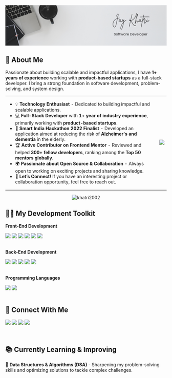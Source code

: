 <img src="./assets/images/banner.png" alt="banner" />

## 👋 About Me

Passionate about building scalable and impactful applications, I have **1+ years of experience** working with **product-based startups** as a full-stack developer. I bring a strong foundation in software development, problem-solving, and system design.

<table>
<tr>
<td>

- 💡 **Technology Enthusiast** - Dedicated to building impactful and scalable applications.
- 💻 **Full-Stack Developer** with **1+ year of industry experience**, primarily working with **product-based startups**.
- 🚀 **Smart India Hackathon 2022 Finalist** - Developed an application aimed at reducing the risk of **Alzheimer's and dementia** in the elderly.
- 🏆 **Active Contributor on Frontend Mentor** - Reviewed and helped **300+ fellow developers**, ranking among the **Top 50 mentors globally**.
- 🌍 **Passionate about Open Source & Collaboration** - Always open to working on exciting projects and sharing knowledge.
- 📩 **Let’s Connect!** If you have an interesting project or collaboration opportunity, feel free to reach out.

</td>
<td>
<picture>
    <img src="https://media.giphy.com/media/qgQUggAC3Pfv687qPC/giphy.gif?cid=790b7611u6f0l1rw1aiti7xg2w2gfzonmzjw4z150oc7l091&ep=v1_gifs_search&rid=giphy.gif&ct=g"/>
</picture>
</td>
</tr>
</table>

<p align="center">
<img src="https://komarev.com/ghpvc/?username=khatri2002&label=Profile%20views&color=0e75b6&style=flat" alt="khatri2002" />
</p>

## 👨‍💻 My Development Toolkit

**Front-End Development**

<div align="left">
<img src="https://img.shields.io/badge/HTML-E2E5E6?style=flat-square&logo=html5&logoColor=252526" height=30 />
<img src="https://img.shields.io/badge/CSS-E2E5E6?style=flat-square&logo=css&logoColor=252526" height=30 />
<img src="https://img.shields.io/badge/JavaScript-E2E5E6?style=flat-square&logo=javascript&logoColor=252526" height=30 />
<img src="https://img.shields.io/badge/React-E2E5E6?style=flat-square&logo=react&logoColor=252526" height=30 />
<img src="https://img.shields.io/badge/React_Native-E2E5E6?style=flat-square&logo=react&logoColor=252526" height=30 />
<img src="https://img.shields.io/badge/jQuery-E2E5E6?style=flat-square&logo=jquery&logoColor=252526" height=30 />
</div>

<br/>

**Back-End Development**

<div align="left">
<img src="https://img.shields.io/badge/Python-E2E5E6?style=flat-square&logo=python&logoColor=252526" height=30 />
<img src="https://img.shields.io/badge/Django-E2E5E6?style=flat-square&logo=django&logoColor=252526" height=30 />
<img src="https://img.shields.io/badge/Flask-E2E5E6?style=flat-square&logo=flask&logoColor=252526" height=30 />
<img src="https://img.shields.io/badge/MySQL-E2E5E6?style=flat-square&logo=mysql&logoColor=252526" height=30 />
<img src="https://img.shields.io/badge/MongoDB-E2E5E6?style=flat-square&logo=mongodb&logoColor=252526" height=30 />
</div>

<br/>

**Programming Languages**

<div align="left">
<img src="https://img.shields.io/badge/C-E2E5E6?style=flat-square&logo=c&logoColor=252526" height=30 />
<img src="https://img.shields.io/badge/C++-E2E5E6?style=flat-square&logo=c++&logoColor=252526" height=30 />
</div>

<br />

## 🔗 Connect With Me

[<img src="https://img.shields.io/badge/LinkedIn-0077B5?style=flat-square" height=30 />](https://www.linkedin.com/in/jaykhatri-in/)
[<img src="https://img.shields.io/badge/Frontend_Mentor-3D53A2?style=flat-square&logo=frontendmentor&logoColor=fff" height=30 />](https://www.frontendmentor.io/profile/khatri2002)
[<img src="https://img.shields.io/badge/CodePen-131417?style=flat-square&logo=codepen&logoColor=fff" height=30 />](https://codepen.io/Jay-Khatri-the-animator)
[<img src="https://img.shields.io/badge/Gmail-c71610?style=flat-square&logo=gmail&logoColor=fff" height=30 />](mailto:jaykhatri225@gmail.com)

<br />

## 📚 Currently Learning & Improving

🧠 **Data Structures & Algorithms (DSA)** - Sharpening my problem-solving skills and optimizing solutions to tackle complex challenges.
